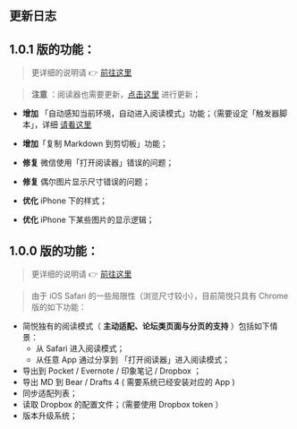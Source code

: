 ## 更新日志

## 1.0.1 版的功能：

> 更详细的说明请 👉 [前往这里](http://ksria.com/simpread/changelog.html#jsbox_1.0.1)

> **注意** ：阅读器也需要更新，[点击这里](https://xteko.com/redir?url=http://ojec5ddd5.bkt.clouddn.com/simpread-reader-1.0.1.box?20180531200&name=%E7%AE%80%E6%82%A6%20%C2%B7%20%E9%98%85%E8%AF%BB%E5%99%A8) 进行更新；

- **增加** 「自动感知当前环境，自动进入阅读模式」功能；（需要设定「触发器脚本」，详细 [请看这里](https://github.com/Kenshin/simpread/wiki/JSBox#%E8%A7%A6%E5%8F%91%E5%99%A8%E8%84%9A%E6%9C%AC)
- **增加**「复制 Markdown 到剪切板」功能；

- **修复** 微信使用「打开阅读器」错误的问题；
- **修复** 偶尔图片显示尺寸错误的问题；

- **优化** iPhone 下的样式；
- **优化** iPhone 下某些图片的显示逻辑；

## 1.0.0 版的功能：

> 更详细的说明请 👉 [前往这里](http://ksria.com/simpread/changelog.html#jsbox_1.0.1)

> 由于 iOS Safari 的一些局限性（浏览尺寸较小），目前简悦只具有 Chrome 版的如下功能：

- 简悦独有的阅读模式（ **主动适配、论坛类页面与分页的支持** ）包括如下情景：
  - 从 Safari 进入阅读模式；
  - 从任意 App 通过分享到 「打开阅读器」进入阅读模式；
- 导出到 Pocket / Evernote / 印象笔记 / Dropbox ；
- 导出 MD 到 Bear / Drafts 4 ( 需要系统已经安装对应的 App )
- 同步适配列表；
- 读取 Dropbox 的配置文件；（需要使用 Dropbox token ）
- 版本升级系统；